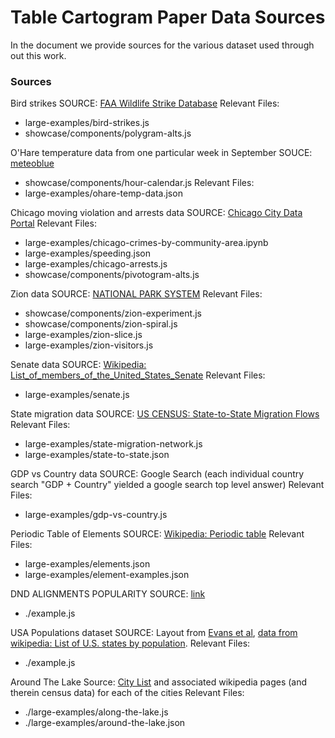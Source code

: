 # Table Cartogram Paper Data Sources

In the document we provide sources for the various dataset used through out this work.

### Sources

Bird strikes
SOURCE: [FAA Wildlife Strike Database](https://wildlife.faa.gov/)
Relevant Files:
- large-examples/bird-strikes.js
- showcase/components/polygram-alts.js

O'Hare temperature data from one particular week in September
SOUCE: [meteoblue](https://www.meteoblue.com/en/weather/archive/export/chicago-o%27hare-international-airport_united-states-of-america_4887479)
- showcase/components/hour-calendar.js
Relevant Files:
- large-examples/ohare-temp-data.json

Chicago moving violation and arrests data
SOURCE: [Chicago City Data Portal](https://data.cityofchicago.org/Transportation/Red-Light-Camera-Violations/spqx-js37)
Relevant Files:
- large-examples/chicago-crimes-by-community-area.ipynb
- large-examples/speeding.json
- large-examples/chicago-arrests.js
- showcase/components/pivotogram-alts.js


Zion data
SOURCE: [NATIONAL PARK SYSTEM](https://www.nps.gov/zion/learn/management/park-visitation-statistics.htm)
Relevant Files:
- showcase/components/zion-experiment.js
- showcase/components/zion-spiral.js
- large-examples/zion-slice.js
- large-examples/zion-visitors.js


Senate data
SOURCE: [Wikipedia: List_of_members_of_the_United_States_Senate](https://en.wikipedia.org/wiki/List_of_members_of_the_United_States_Senate)
Relevant Files:
- large-examples/senate.js

State migration data
SOURCE: [US CENSUS: State-to-State Migration Flows
](https://www.census.gov/data/tables/time-series/demo/geographic-mobility/state-to-state-migration.html)
Relevant Files:
- large-examples/state-migration-network.js
- large-examples/state-to-state.json

GDP vs Country data
SOURCE: Google Search (each individual country search "GDP + Country" yielded a google search top level answer)
Relevant Files:
- large-examples/gdp-vs-country.js

Periodic Table of Elements
SOURCE: [Wikipedia: Periodic table](https://en.wikipedia.org/wiki/Periodic_table)
Relevant Files:
- large-examples/elements.json
- large-examples/element-examples.json

DND ALIGNMENTS POPULARITY
SOURCE: [link](https://www.reddit.com/r/DnD/comments/1ejnft/alignment_survey_results/)
- ./example.js

USA Populations dataset
SOURCE: Layout from [Evans et al](https://www.cs.ubc.ca/~will/papers/tablecart.pdf), [data from wikipedia: List of U.S. states by population](https://simple.wikipedia.org/wiki/List_of_U.S._states_by_population).
Relevant Files:
- ./example.js

Around The Lake
Source: [City List](https://en.wikipedia.org/wiki/List_of_cities_on_the_Great_Lakes) and associated wikipedia pages (and therein census data) for each of the cities
Relevant Files:
- ./large-examples/along-the-lake.js
- ./large-examples/around-the-lake.json
